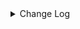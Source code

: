 <details><summary> Change Log </summary>

| Change | Commit | Version |
| --- | --- | --- |
|[Improve][dist]add shade check rule (#8136)|https://github.com/apache/seatunnel/commit/51ef800016|2.3.9|
|[Improve][Core] Refactor common options of column/row (#7911)|https://github.com/apache/seatunnel/commit/d1582afee6|2.3.9|
|[Feature] [connector-milvus] update milvus connector to support dynamic schema, failed retry, etc. (#7885)|https://github.com/apache/seatunnel/commit/6a31f91729|2.3.9|
|[Feature][Restapi] Allow metrics information to be associated to logical plan nodes (#7786)|https://github.com/apache/seatunnel/commit/6b7c53d03c|2.3.9|
|[Fix][Connector-V2] Fix known directory create and delete ignore issues (#7700)|https://github.com/apache/seatunnel/commit/e2fb679577|2.3.8|
|[Improve][Connector-V2] Optimize milvus code (#7691)|https://github.com/apache/seatunnel/commit/1eddb8e1b1|2.3.8|
|[Improve] [Connector-V2] Optimize milvus-connector config code (#7658)|https://github.com/apache/seatunnel/commit/f831f7a5ec|2.3.8|
|[Improve][Connector-V2] update vectorType (#7446)|https://github.com/apache/seatunnel/commit/1bba72385b|2.3.8|
|[Improve][API] Move catalog open to SaveModeHandler (#7439)|https://github.com/apache/seatunnel/commit/8c2c5c79a1|2.3.8|
|[Feature][Connector-V2] Fake Source support produce vector data (#7401)|https://github.com/apache/seatunnel/commit/6937d10ac3|2.3.8|
|[Feature][Connector-V2][Milvus] Support Milvus source &amp; sink (#7158)|https://github.com/apache/seatunnel/commit/0c69b9166e|2.3.6|

</details>
